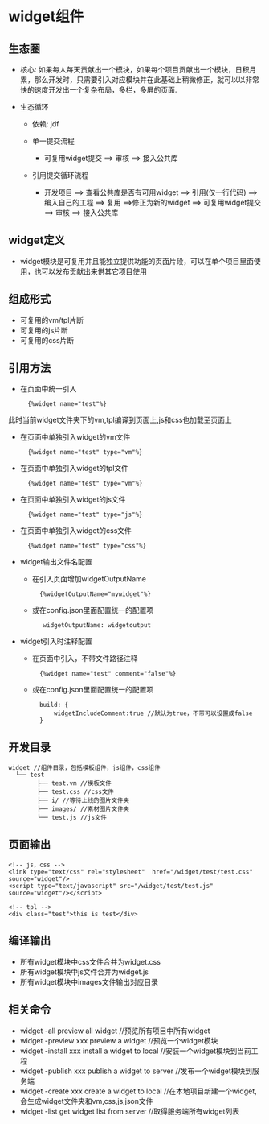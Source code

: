 # widget组件

## 生态圈

* 核心: 如果每人每天贡献出一个模块，如果每个项目贡献出一个模块，日积月累，那么开发时，只需要引入对应模块并在此基础上稍微修正，就可以以非常快的速度开发出一个复杂布局，多栏，多屏的页面.

* 生态循环
	* 依赖: jdf
	* 单一提交流程
		* 可复用widget提交 ==> 审核 ==> 接入公共库 

	* 引用提交循环流程
		* 开发项目 ==> 查看公共库是否有可用widget ==> 引用(仅一行代码) ==> 编入自己的工程 ==> 复用 ==>修正为新的widget ==> 可复用widget提交 ==> 审核 ==> 接入公共库

## widget定义
* widget模块是可复用并且能独立提供功能的页面片段，可以在单个项目里面使用，也可以发布贡献出来供其它项目使用

## 组成形式
* 可复用的vm/tpl片断
* 可复用的js片断
* 可复用的css片断

## 引用方法
* 在页面中统一引入

		{%widget name="test"%}

此时当前widget文件夹下的vm,tpl编译到页面上,js和css也加载至页面上


* 在页面中单独引入widget的vm文件

		{%widget name="test" type="vm"%}

* 在页面中单独引入widget的tpl文件

		{%widget name="test" type="vm"%}

* 在页面中单独引入widget的js文件

		{%widget name="test" type="js"%}

* 在页面中单独引入widget的css文件

		{%widget name="test" type="css"%}		

* widget输出文件名配置
	* 在引入页面增加widgetOutputName
	
			{%widgetOutputName="mywidget"%}

	* 或在config.json里面配置统一的配置项

			 widgetOutputName: widgetoutput

* widget引入时注释配置
	* 在页面中引入，不带文件路径注释

			{%widget name="test" comment="false"%}

	* 或在config.json里面配置统一的配置项 

			build: {
				widgetIncludeComment:true //默认为true，不带可以设置成false
			}


## 开发目录

	widget //组件目录，包括模板组件，js组件，css组件
	  └── test
			├── test.vm //模板文件
			├── test.css //css文件
			├── i/ //等待上线的图片文件夹
			├── images/ //素材图片文件夹
			└── test.js //js文件
	
## 页面输出

	<!-- js，css -->
	<link type="text/css" rel="stylesheet"  href="/widget/test/test.css" source="widget"/>
	<script type="text/javascript" src="/widget/test/test.js" source="widget"/></script>

	<!-- tpl -->
	<div class="test">this is test</div>

## 编译输出
* 所有widget模块中css文件合并为widget.css
* 所有widget模块中js文件合并为widget.js
* 所有widget模块中images文件输出对应目录

## 相关命令

* widget -all  	preview all widget //预览所有项目中所有widget
* widget -preview xxx 	preview a widget //预览一个widget模块
* widget -install xxx 	install a widget to local //安装一个widget模块到当前工程
* widget -publish xxx 	publish a widget to server //发布一个widget模块到服务端
* widget -create xxx 	create a widget to local //在本地项目新建一个widget,会生成widget文件夹和vm,css,js,json文件
* widget -list  	get widget list from server //取得服务端所有widget列表

